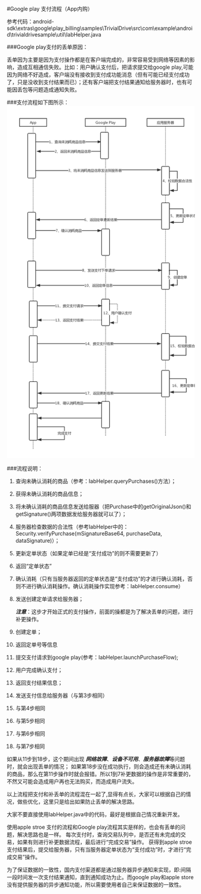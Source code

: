 #Google play 支付流程（App内购）

参考代码：android-sdk\extras\google\play_billing\samples\TrivialDrive\src\com\example\android\trivialdrivesample\util\IabHelper.java

###Google play支付的丢单原因：

丢单因为主要是因为支付操作都是在客户端完成的，非常容易受到网络等因素的影响，造成互相通信失败。比如：用户确认支付后，把请求提交给google play,可能因为网络不好造成，客户端没有接收到支付成功能消息（但有可能已经支付成功了，只是没收到支付结果而已）；还有客户端把支付结果通知给服务器时，也有可能因丢包等问题造成通知失败。

###支付流程如下图所示：
![Alt 支付流程](flow.png "支付流程")

###流程说明：

1. 查询未确认消耗的商品（参考：IabHelper.queryPurchases()方法）；
2. 获得未确认消耗的商品信息；
3. 将未确认消耗的商品信息发送给服器（把Purchase中的getOriginalJson()和getSignature()两项数据发给服务器就可以了）；
4. 服务器检查数据的合法性（参考IabHelper中的：Security.verifyPurchase(mSignatureBase64, purchaseData, dataSignature)）；
5. 更新定单状态（如果定单已经是“支付成功”的则不需要更新了）
6. 返回“定单状态”
7. 确认消耗（只有当服务器返回的定单状态是“支付成功”的才进行确认消耗，否则不进行确认消耗操作。确认消耗操作实现参考：IabHelper.consume）
8. 发送创建定单请求给服务器；

    ***注意***：这步才开始正式的支付操作，前面的操都是为了解决丢单的问题，进行补更操作。
9. 创建定单；
10. 返回定单号等信息
11. 提交支付请求到google play(参考：IabHelper.launchPurchaseFlow); 
12. 用户完成确认支付；
13. 返回支付结果信息；
14. 发送支付信息给服务器（与第3步相同）
15. 与第4步相同
16. 与第5步相同
17. 与第6步相同
18. 与第7步相同

如果从11步到18步，这个期间出现 ***网络故障***、***设备不可用***、***服务器故障***等问题时，就会出现丢单的情况；
如果第18步没在成功执行，则会造成还有未确认消耗的商品，那么在第11步操作时就会报错。所以1到7补更数据的操作是非常重要的，不然又可能会造成用户再也无法购买，而造成用户流失。

以上流程把支付和补丢单的流程混在一起了,显得有点长，大家可以根据自己的情况，做些优化，这里只是给出如果防止丢单的解决思路。

大家不要直接使用IabHelper.java中的代码，最好是根据自己情况重新开发。


使用apple stroe 支付的流程和Google play流程其实是样的，也会有丢单的问题，解决思路也是一样。
每次支付时，查询交易队列中，是否还有未完成的交易，如果有则进行补更数据流程，最后进行“完成交易”操作。
获得到apple stroe 支付结果后，提交给服务器，只有当服务器定单状态为“支付成功”时，才进行“完成交易”操作。

为了保证数据的一致性，国内支付渠道都是通过服务器异步通知来实现，即:间隔一段时间发一次支付结果通知，直到通知成功为止。而google play和apple store没有提供服务器的异步通知功能，所以需要使用者自己来保证数据的一致性。